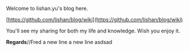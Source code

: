 Welcome to lishan.yu's blog here.

[https://github.com/lishan/blog/wiki](https://github.com/lishan/blog/wiki)

You'll see my sharing for both my life and knowledge. Wish you enjoy it.

<b>Regards</b>//Fred
a new line
a new line
asdsad
